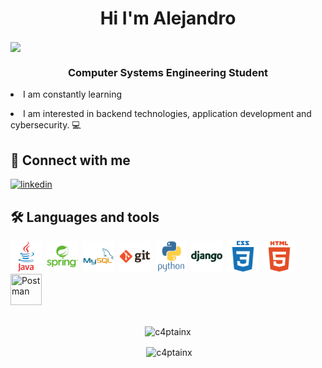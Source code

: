 <h1 align="center">Hi I'm Alejandro</h1>
<img align="center" height="150" src="https://media3.giphy.com/media/qEqiI3Oq7vBkoE236M/giphy.gif"/>
<h3 align="center">Computer Systems Engineering Student</h3>
<p><li> I am constantly learning </li></p>
<p><li>I am interested in backend technologies, application development and cybersecurity. 💻 </li></p>

## 📱 Connect with me
[![linkedin](https://img.shields.io/badge/linkedin-0A66C2?style=for-the-badge&logo=linkedin&logoColor=white)](https://www.linkedin.com/in/alejandro-trujano-chavez)



## 🛠 Languages and tools
 <div>
  <img src="https://github.com/devicons/devicon/blob/master/icons/java/java-original-wordmark.svg" title="Java" **alt="Java" width="50" height="50"/>&nbsp;
        <img src="https://github.com/devicons/devicon/blob/master/icons/spring/spring-original-wordmark.svg" title="Spring" **alt="Spring" width="50" height="50"/>&nbsp;
        <img src="https://github.com/devicons/devicon/blob/master/icons/mysql/mysql-original-wordmark.svg" title="MySQL"  alt="MySQL" width="50" height="50"/>&nbsp;
        <img src="https://github.com/devicons/devicon/blob/master/icons/git/git-original-wordmark.svg" title="Git" **alt="Git" width="50" height="50"/>&nbsp;
        <img src="https://github.com/devicons/devicon/blob/master/icons/python/python-original-wordmark.svg" title="Python" **alt="Python" width="50" height="50"/>&nbsp;
   <img src="https://github.com/devicons/devicon/blob/master/icons/django/django-plain-wordmark.svg" title="Django" **alt="Django" width="50" height="50"/>&nbsp;
   <img src="https://github.com/devicons/devicon/blob/master/icons/css3/css3-plain-wordmark.svg" title="Django" **alt="Django" width="50" height="50"/>&nbsp;
   <img src="https://github.com/devicons/devicon/blob/master/icons/html5/html5-plain-wordmark.svg" title="Django" **alt="Django" width="50" height="50"/>&nbsp;
        <img src="https://www.vectorlogo.zone/logos/getpostman/getpostman-icon.svg" title="Postman" **alt="Postman" width="50" height="50"/>&nbsp;
 </div>

##  
<div align="center">
    <p><img align="center" src="https://github-readme-stats.vercel.app/api/top-langs?username=c4ptainx&show_icons=true&locale=en&layout=compact&theme=cobalt" alt="c4ptainx" /></p>

<p>&nbsp;<img align="center" src="https://github-readme-stats.vercel.app/api?username=c4ptainx&show_icons=true&locale=en&theme=cobalt" alt="c4ptainx" /></p>

</div>
 
 
